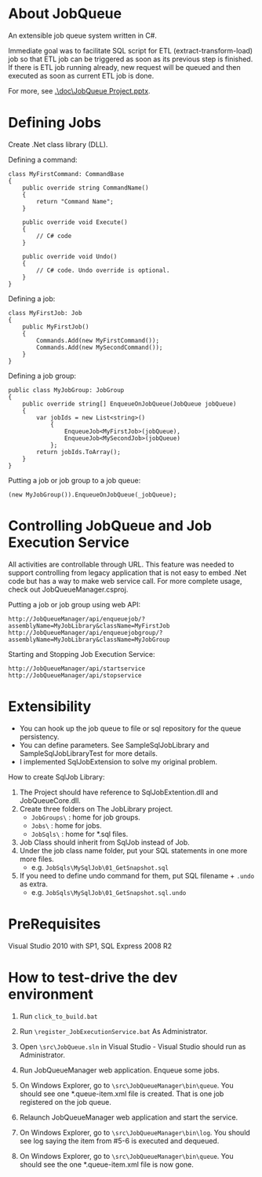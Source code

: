 About JobQueue
=============================================
An extensible job queue system written in C#.

Immediate goal was to facilitate SQL script for ETL (extract-transform-load) job so that ETL job can be triggered as soon as its previous step is finished. If there is ETL job running already, new request will be queued and then executed as soon as current ETL job is done.

For more, see [.\doc\JobQueue Project.pptx](https://github.com/kennethchoe/JobQueue/raw/master/doc/JobQueue%20Project.pptx).

Defining Jobs
=============================================
Create .Net class library (DLL).

Defining a command:

    class MyFirstCommand: CommandBase
    {
        public override string CommandName()
        {
            return "Command Name";
        }

        public override void Execute()
        {
            // C# code
        }

        public override void Undo()
        {
            // C# code. Undo override is optional.
        }
    }

Defining a job:

    class MyFirstJob: Job
    {
        public MyFirstJob()
        {
            Commands.Add(new MyFirstCommand());
            Commands.Add(new MySecondCommand());
        }
    }

Defining a job group:

    public class MyJobGroup: JobGroup
    {
        public override string[] EnqueueOnJobQueue(JobQueue jobQueue)
        {
            var jobIds = new List<string>()
                {
                    EnqueueJob<MyFirstJob>(jobQueue), 
                    EnqueueJob<MySecondJob>(jobQueue)
                };
            return jobIds.ToArray();
        }
    }

Putting a job or job group to a job queue:

    (new MyJobGroup()).EnqueueOnJobQueue(_jobQueue);


Controlling JobQueue and Job Execution Service 
=============================================
All activities are controllable through URL. 
This feature was needed to support controlling from legacy application that is not easy to embed .Net code but has a way to make web service call.
For more complete usage, check out JobQueueManager.csproj.

Putting a job or job group using web API:

    http://JobQueueManager/api/enqueuejob/?assemblyName=MyJobLibrary&className=MyFirstJob
    http://JobQueueManager/api/enqueuejobgroup/?assemblyName=MyJobLibrary&className=MyJobGroup
    
Starting and Stopping Job Execution Service:

    http://JobQueueManager/api/startservice
    http://JobQueueManager/api/stopservice


Extensibility
=============================================

- You can hook up the job queue to file or sql repository for the queue persistency.
- You can define parameters. See SampleSqlJobLibrary and SampleSqlJobLibraryTest for more details.
- I implemented SqlJobExtension to solve my original problem.

How to create SqlJob Library:

1. The Project should have reference to SqlJobExtention.dll and JobQueueCore.dll.
2. Create three folders on The JobLibrary project.
    * `JobGroups\` : home for job groups.
    * `Jobs\`      : home for jobs.
    * `JobSqls\`   : home for *.sql files.
2. Job Class should inherit from SqlJob instead of Job.
4. Under the job class name folder, put your SQL statements in one more more files.
    * e.g. `JobSqls\MySqlJob\01_GetSnapshot.sql`
5. If you need to define undo command for them, put SQL filename + `.undo` as extra.
    * e.g. `JobSqls\MySqlJob\01_GetSnapshot.sql.undo`


PreRequisites
=============================================
Visual Studio 2010 with SP1,
SQL Express 2008 R2


How to test-drive the dev environment
=============================================

1. Run `click_to_build.bat`
2. Run `\register_JobExecutionService.bat` As Administrator.
3. Open `\src\JobQueue.sln` in Visual Studio - Visual Studio should run as Administrator.
4. Run JobQueueManager web application. Enqueue some jobs.
5. On Windows Explorer, go to `\src\JobQueueManager\bin\queue`.
   You should see one *.queue-item.xml file is created. That is one job registered on the job queue.

6. Relaunch JobQueueManager web application and start the service.
7. On Windows Explorer, go to `\src\JobQueueManager\bin\log`.
   You should see log saying the item from #5-6 is executed and dequeued.
8. On Windows Explorer, go to `\src\JobQueueManager\bin\queue`.
   You should see the one *.queue-item.xml file is now gone.


